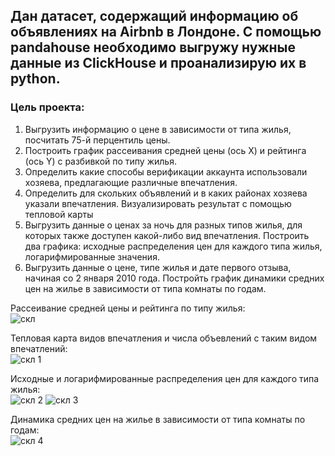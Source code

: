 ## Дан датасет, содержащий информацию об объявлениях на Airbnb в Лондоне. С помощью pandahouse необходимо выгружу нужные данные из ClickHouse и проанализирую их в python. 
### Цель проекта:
1. Выгрузить информацию о цене в зависимости от типа жилья, посчитать 75-й перцентиль цены.
2. Построить график рассеивания средней цены (ось X) и рейтинга (ось Y) c разбивкой по типу жилья.
3. Определить какие способы верификации аккаунта использовали хозяева, предлагающие различные впечатления.
4. Определить для скольких объявлений и в каких районах хозяева указали впечатления. Визуализировать результат с помощью тепловой карты
5. Выгрузить данные о ценах за ночь для разных типов жилья, для которых также доступен какой-либо вид впечатления. Построить два графика: исходные распределения цен для каждого типа жилья, логарифмированные значения.
6. Выгрузить данные о цене, типе жилья и дате первого отзыва, начиная со 2 января 2010 года. Постройть график динамики средних цен на жилье в зависимости от типа комнаты  по годам.

Рассеивание средней цены и рейтинга по типу жилья: \
![скл](https://github.com/belladzhu/sql-python/assets/101130608/0917b76a-d305-4a71-a4e2-66e8ef46a24e)

Тепловая карта видов впечатления и числа объевлений с таким видом впечатлений: \
![скл 1](https://github.com/belladzhu/sql-python/assets/101130608/d3f769d7-c0c1-465a-bd90-ca9e79f32b6a)

Исходные и логарифмированные распределения цен для каждого типа жилья: \
![скл 2](https://github.com/belladzhu/sql-python/assets/101130608/47629d96-2151-4666-9372-a3d73f577c32)
![скл 3](https://github.com/belladzhu/sql-python/assets/101130608/e6cc5a17-e24e-4cfd-a646-f291fdada2b2)

Динамика средних цен на жилье в зависимости от типа комнаты  по годам:\
![скл 4](https://github.com/belladzhu/sql-python/assets/101130608/9fef9ced-c95b-439e-b53d-32750c36b95b)